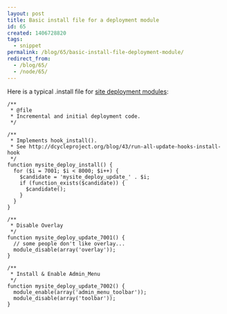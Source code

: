 ```yaml
---
layout: post
title: Basic install file for a deployment module
id: 65
created: 1406728820
tags:
  - snippet
permalink: /blog/65/basic-install-file-deployment-module/
redirect_from:
  - /blog/65/
  - /node/65/
---
```

Here is a typical .install file for [site deployment modules](http://dcycleproject.org/blog/44/what-site-deployment-module):

    /**
     * @file
     * Incremental and initial deployment code.
     */

    /**
     * Implements hook_install().
     * See http://dcycleproject.org/blog/43/run-all-update-hooks-install-hook
     */
    function mysite_deploy_install() {
      for ($i = 7001; $i < 8000; $i++) {
        $candidate = 'mysite_deploy_update_' . $i;
        if (function_exists($candidate)) {
          $candidate();
        }
      }
    }

    /**
     * Disable Overlay
     */
    function mysite_deploy_update_7001() {
      // some people don't like overlay...
      module_disable(array('overlay'));
    }

    /**
     * Install & Enable Admin_Menu
     */
    function mysite_deploy_update_7002() {
      module_enable(array('admin_menu_toolbar'));
      module_disable(array('toolbar'));
    }
